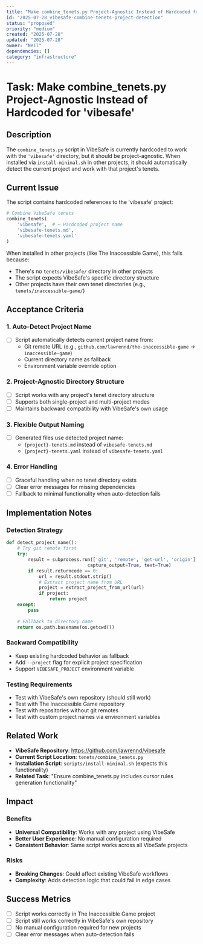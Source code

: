 ```yaml
---
title: "Make combine_tenets.py Project-Agnostic Instead of Hardcoded for 'vibesafe'"
id: "2025-07-28_vibesafe-combine-tenets-project-detection"
status: "proposed"
priority: "medium"
created: "2025-07-28"
updated: "2025-07-28"
owner: "Neil"
dependencies: []
category: "infrastructure"
---
```


# Task: Make combine_tenets.py Project-Agnostic Instead of Hardcoded for 'vibesafe'

## Description

The `combine_tenets.py` script in VibeSafe is currently hardcoded to work with the `'vibesafe'` directory, but it should be project-agnostic. When installed via `install-minimal.sh` in other projects, it should automatically detect the current project and work with that project's tenets.

## Current Issue

The script contains hardcoded references to the 'vibesafe' project:

```python
# Combine VibeSafe tenets
combine_tenets(
    'vibesafe',  # ← Hardcoded project name
    'vibesafe-tenets.md',
    'vibesafe-tenets.yaml'
)
```

When installed in other projects (like The Inaccessible Game), this fails because:
- There's no `tenets/vibesafe/` directory in other projects
- The script expects VibeSafe's specific directory structure
- Other projects have their own tenet directories (e.g., `tenets/inaccessible-game/`)

## Acceptance Criteria

### 1. Auto-Detect Project Name
- [ ] Script automatically detects current project name from:
  - Git remote URL (e.g., `github.com/lawrennd/the-inaccessible-game` → `inaccessible-game`)
  - Current directory name as fallback
  - Environment variable override option

### 2. Project-Agnostic Directory Structure
- [ ] Script works with any project's tenet directory structure
- [ ] Supports both single-project and multi-project modes
- [ ] Maintains backward compatibility with VibeSafe's own usage

### 3. Flexible Output Naming
- [ ] Generated files use detected project name:
  - `{project}-tenets.md` instead of `vibesafe-tenets.md`
  - `{project}-tenets.yaml` instead of `vibesafe-tenets.yaml`

### 4. Error Handling
- [ ] Graceful handling when no tenet directory exists
- [ ] Clear error messages for missing dependencies
- [ ] Fallback to minimal functionality when auto-detection fails

## Implementation Notes

### Detection Strategy
```python
def detect_project_name():
    # Try git remote first
    try:
        result = subprocess.run(['git', 'remote', 'get-url', 'origin'], 
                              capture_output=True, text=True)
        if result.returncode == 0:
            url = result.stdout.strip()
            # Extract project name from URL
            project = extract_project_from_url(url)
            if project:
                return project
    except:
        pass
    
    # Fallback to directory name
    return os.path.basename(os.getcwd())
```

### Backward Compatibility
- Keep existing hardcoded behavior as fallback
- Add `--project` flag for explicit project specification
- Support `VIBESAFE_PROJECT` environment variable

### Testing Requirements
- Test with VibeSafe's own repository (should still work)
- Test with The Inaccessible Game repository
- Test with repositories without git remotes
- Test with custom project names via environment variables

## Related Work

- **VibeSafe Repository**: https://github.com/lawrennd/vibesafe
- **Current Script Location**: `tenets/combine_tenets.py`
- **Installation Script**: `scripts/install-minimal.sh` (expects this functionality)
- **Related Task**: "Ensure combine_tenets.py includes cursor rules generation functionality"

## Impact

### Benefits
- **Universal Compatibility**: Works with any project using VibeSafe
- **Better User Experience**: No manual configuration required
- **Consistent Behavior**: Same script works across all VibeSafe projects

### Risks
- **Breaking Changes**: Could affect existing VibeSafe workflows
- **Complexity**: Adds detection logic that could fail in edge cases

## Success Metrics

- [ ] Script works correctly in The Inaccessible Game project
- [ ] Script still works correctly in VibeSafe's own repository
- [ ] No manual configuration required for new projects
- [ ] Clear error messages when auto-detection fails 